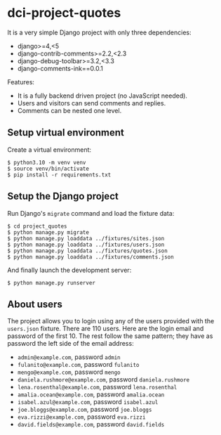 # dci-project-quotes

It is a very simple Django project with only three dependencies:
 * django>=4,<5
 * django-contrib-comments>=2.2,<2.3
 * django-debug-toolbar>=3.2,<3.3
 * django-comments-ink==0.0.1

Features:
 * It is a fully backend driven project (no JavaScript needed).
 * Users and visitors can send comments and replies.
 * Comments can be nested one level.

## Setup virtual environment

Create a virtual environment:

    $ python3.10 -m venv venv
    $ source venv/bin/activate
    $ pip install -r requirements.txt

## Setup the Django project

Run Django's `migrate` command and load the fixture data:

    $ cd project_quotes
    $ python manage.py migrate
    $ python manage.py loaddata ../fixtures/sites.json
    $ python manage.py loaddata ../fixtures/users.json
    $ python manage.py loaddata ../fixtures/quotes.json
    $ python manage.py loaddata ../fixtures/comments.json

And finally launch the development server:

    $ python manage.py runserver

## About users

The project allows you to login using any of the users provided with the `users.json` fixture. There are 110 users. Here are the login email and password of the first 10. The rest follow the same pattern; they have as password the left side of the email address:

 * `admin@example.com`, password `admin`
 * `fulanito@example.com`, password `fulanito`
 * `mengo@example.com`, password `mengo`
 * `daniela.rushmore@example.com`, password `daniela.rushmore`
 * `lena.rosenthal@example.com`, password `lena.rosenthal`
 * `amalia.ocean@example.com`, password `amalia.ocean`
 * `isabel.azul@example.com`, password `isabel.azul`
 * `joe.bloggs@example.com`, password `joe.bloggs`
 * `eva.rizzi@example.com`, password `eva.rizzi`
 * `david.fields@example.com`, password `david.fields`
